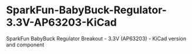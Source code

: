 # SparkFun-BabyBuck-Regulator-3.3V-AP63203-KiCad
 SparkFun BabyBuck Regulator Breakout - 3.3V (AP63203) - KiCad version and component
